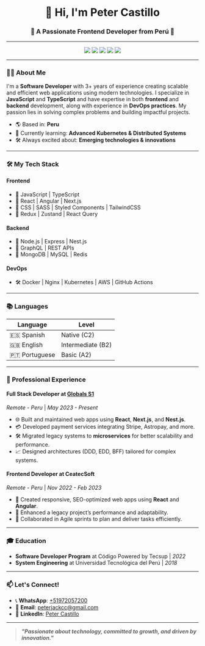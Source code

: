 <h1 align="center">👋 Hi, I'm Peter Castillo</h1>
<h3 align="center">🌟 A Passionate Frontend Developer from Perú 🌟</h3>

---

<div align="center">
  <img src="https://img.shields.io/badge/-JavaScript-F7DF1E?logo=javascript&logoColor=black&style=flat-square" />
  <img src="https://img.shields.io/badge/-React-61DAFB?logo=react&logoColor=white&style=flat-square" />
  <img src="https://img.shields.io/badge/-TypeScript-3178C6?logo=typescript&logoColor=white&style=flat-square" />
  <img src="https://img.shields.io/badge/-Next.js-000000?logo=next.js&logoColor=white&style=flat-square" />
  <img src="https://img.shields.io/badge/-AWS-232F3E?logo=amazon-aws&logoColor=white&style=flat-square" />
</div>

---

### 👨‍💻 About Me
I'm a **Software Developer** with 3+ years of experience creating scalable and efficient web applications using modern technologies. I specialize in **JavaScript** and **TypeScript** and have expertise in both **frontend** and **backend** development, along with experience in **DevOps practices**. My passion lies in solving complex problems and building impactful projects.

- 🌎 Based in: **Peru**
- 🌱 Currently learning: **Advanced Kubernetes & Distributed Systems**
- 🛠️ Always excited about: **Emerging technologies & innovations**

---

### 🛠️ My Tech Stack

#### **Frontend**
- 🌟 JavaScript | TypeScript
- 🌟 React | Angular | Next.js
- 🌟 CSS | SASS | Styled Components | TailwindCSS
- 🌟 Redux | Zustand | React Query

#### **Backend**
- 🚀 Node.js | Express | Nest.js
- 🚀 GraphQL | REST APIs
- 🚀 MongoDB | MySQL | Redis

#### **DevOps**
- 🛠️ Docker | Nginx | Kubernetes | AWS | GitHub Actions

---

### 📚 Languages
| Language      | Level          |
|---------------|----------------|
| 🇪🇸 Spanish    | Native (C2)    |
| 🇬🇧 English    | Intermediate (B2) |
| 🇵🇹 Portuguese | Basic (A2)     |

---

### 💼 Professional Experience

#### **Full Stack Developer** at [Globals S1](https://www.globals.one)  
*Remote - Peru* | *May 2023 - Present*

- 🌐 Built and maintained web apps using **React**, **Next.js**, and **Nest.js**.
- 💳 Developed payment services integrating Stripe, Astropay, and more.
- 🛠️ Migrated legacy systems to **microservices** for better scalability and performance.
- 📈 Designed architectures (DDD, EDD, BFF) tailored for complex systems.

#### **Frontend Developer** at **CeatecSoft**  
*Remote - Peru* | *Nov 2022 - Feb 2023*

- 🚀 Created responsive, SEO-optimized web apps using **React** and **Angular**.
- 🔧 Enhanced a legacy project’s performance and adaptability.
- 📅 Collaborated in Agile sprints to plan and deliver tasks efficiently.

---

### 🎓 Education

- **Software Developer Program** at Código Powered by Tecsup | *2022*  
- **System Engineering** at Universidad Tecnológica del Perú | *2018*

---

### 📫 Let's Connect!

- 📞 **WhatsApp**: [+51972057200](https://wa.me/51972057200)  
- 📧 **Email**: [peterjackcc@gmail.com](mailto:peterjackcc@gmail.com)  
- 💼 **LinkedIn**: [Peter Castillo](https://www.linkedin.com/in/peter-castillo/)  

---

> **_"Passionate about technology, committed to growth, and driven by innovation."_**
